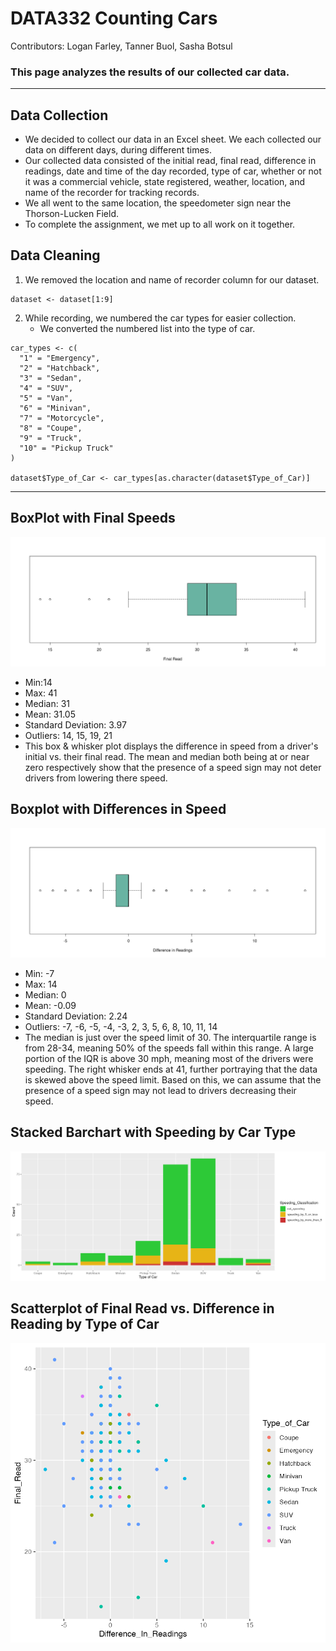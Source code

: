 # DATA332 Counting Cars
<p> Contributors: Logan Farley, Tanner Buol, Sasha Botsul</p>

### This page analyzes the results of our collected car data. 

---
## Data Collection
- We decided to collect our data in an Excel sheet. We each collected our data on different days, during different times.
- Our collected data consisted of the initial read, final read, difference in readings, date and time of the day recorded, type of car, whether or not it was a commercial vehicle, state registered, weather, location, and name of the recorder for tracking records.
- We all went to the same location, the speedometer sign near the Thorson-Lucken Field.
- To complete the assignment, we met up to all work on it together. 

## Data Cleaning
1.  We removed the location and name of recorder column for our dataset.
```
dataset <- dataset[1:9]
```
2. While recording, we numbered the car types for easier collection.
   - We converted the numbered list into the type of car.
```
car_types <- c(
  "1" = "Emergency",
  "2" = "Hatchback",
  "3" = "Sedan",
  "4" = "SUV",
  "5" = "Van",
  "6" = "Minivan",
  "7" = "Motorcycle",
  "8" = "Coupe",
  "9" = "Truck",
  "10" = "Pickup Truck"
)

dataset$Type_of_Car <- car_types[as.character(dataset$Type_of_Car)]
```

---
## BoxPlot with Final Speeds
<img src= 'Images/final_read_box.png'>

- Min:14
- Max: 41
- Median: 31
- Mean: 31.05
- Standard Deviation: 3.97
- Outliers: 14, 15, 19, 21
- This box & whisker plot displays the difference in speed from a driver's initial vs. their final read. The mean and median both being at or near zero respectively show that the presence of a speed sign may not deter drivers from lowering there speed.
  
## Boxplot with Differences in Speed
<img src= 'Images/difference_boxplot.png'>

- Min: -7
- Max: 14
- Median: 0
- Mean: -0.09
- Standard Deviation: 2.24
- Outliers: -7, -6, -5, -4, -3, 2, 3, 5, 6, 8, 10, 11, 14
- The median is just over the speed limit of 30. The interquartile range is from 28-34, meaning 50% of the speeds fall within this range. A large portion of the IQR is above 30 mph, meaning most of the drivers were speeding. The right whisker ends at 41, further portraying that the data is skewed above the speed limit. Based on this, we can assume that the presence of a speed sign may not lead to drivers decreasing their speed.

## Stacked Barchart with Speeding by Car Type
<img src= 'Images/speeding_by_car.png'>

## Scatterplot of Final Read vs. Difference in Reading by Type of Car
<img src= 'Images/scatterplot.png'>



